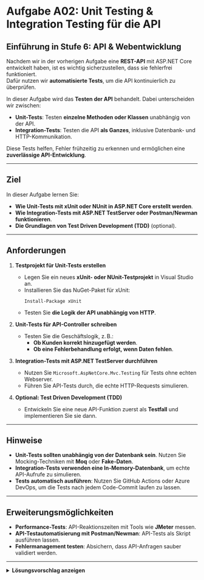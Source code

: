 # Aufgabe A02: Unit Testing & Integration Testing für die API

## Einführung in Stufe 6: API & Webentwicklung

Nachdem wir in der vorherigen Aufgabe eine **REST-API** mit ASP.NET Core entwickelt haben, ist es wichtig sicherzustellen, dass sie fehlerfrei funktioniert.  
Dafür nutzen wir **automatisierte Tests**, um die API kontinuierlich zu überprüfen.  

In dieser Aufgabe wird das **Testen der API** behandelt. Dabei unterscheiden wir zwischen:
- **Unit-Tests**: Testen **einzelne Methoden oder Klassen** unabhängig von der API.
- **Integration-Tests**: Testen die API **als Ganzes**, inklusive Datenbank- und HTTP-Kommunikation.

Diese Tests helfen, Fehler frühzeitig zu erkennen und ermöglichen eine **zuverlässige API-Entwicklung**.

---

## Ziel

In dieser Aufgabe lernen Sie:
- **Wie Unit-Tests mit xUnit oder NUnit in ASP.NET Core erstellt werden**.
- **Wie Integration-Tests mit ASP.NET TestServer oder Postman/Newman funktionieren**.
- **Die Grundlagen von Test Driven Development (TDD)** (optional).

---

## Anforderungen

1. **Testprojekt für Unit-Tests erstellen**
   - Legen Sie ein neues **xUnit- oder NUnit-Testprojekt** in Visual Studio an.
   - Installieren Sie das NuGet-Paket für xUnit:
     ```shell
     Install-Package xUnit
     ```
   - Testen Sie **die Logik der API unabhängig von HTTP**.

2. **Unit-Tests für API-Controller schreiben**
   - Testen Sie die Geschäftslogik, z. B.:
     - **Ob Kunden korrekt hinzugefügt werden**.
     - **Ob eine Fehlerbehandlung erfolgt, wenn Daten fehlen**.

3. **Integration-Tests mit ASP.NET TestServer durchführen**
   - Nutzen Sie `Microsoft.AspNetCore.Mvc.Testing` für Tests ohne echten Webserver.
   - Führen Sie API-Tests durch, die echte HTTP-Requests simulieren.

4. **Optional: Test Driven Development (TDD)**
   - Entwickeln Sie eine neue API-Funktion zuerst als **Testfall** und implementieren Sie sie dann.

---

## Hinweise

- **Unit-Tests sollten unabhängig von der Datenbank sein**. Nutzen Sie Mocking-Techniken mit **Moq** oder **Fake-Daten**.
- **Integration-Tests verwenden eine In-Memory-Datenbank**, um echte API-Aufrufe zu simulieren.
- **Tests automatisch ausführen**: Nutzen Sie GitHub Actions oder Azure DevOps, um die Tests nach jedem Code-Commit laufen zu lassen.

---

## Erweiterungsmöglichkeiten

- **Performance-Tests**: API-Reaktionszeiten mit Tools wie **JMeter** messen.
- **API-Testautomatisierung mit Postman/Newman**: API-Tests als Skript ausführen lassen.
- **Fehlermanagement testen**: Absichern, dass API-Anfragen sauber validiert werden.

---

<details>
<summary><strong>Lösungsvorschlag anzeigen</strong></summary>

### **1. Testprojekt erstellen**
1. In **Visual Studio** → Neues Projekt → **xUnit Test Project**.
2. Fügen Sie eine Referenz zum API-Projekt hinzu.
3. Installieren Sie xUnit und ASP.NET TestServer:
   ```shell
   Install-Package Microsoft.AspNetCore.Mvc.Testing
   Install-Package xUnit
    ```


### **2. Unit-Test für die API-Logik**
```csharp
using Xunit;
using MyRestApi.Controllers;
using Microsoft.AspNetCore.Mvc;
using System.Collections.Generic;

public class CustomersControllerTests
{
    [Fact]
    public void GetCustomers_ReturnsListOfCustomers()
    {
        var controller = new CustomersController();
        var result = controller.GetCustomers();
        var okResult = Assert.IsType<OkObjectResult>(result.Result);
        var customers = Assert.IsType<List<Customer>>(okResult.Value);
        Assert.NotEmpty(customers);
    }
}
```

### **3. Integration-Test für die API mit TestServer**
```csharp
using System.Net.Http;
using System.Threading.Tasks;
using Xunit;
using Microsoft.AspNetCore.Mvc.Testing;

public class CustomerApiTests : IClassFixture<WebApplicationFactory<Program>>
{
    private readonly HttpClient _client;

    public CustomerApiTests(WebApplicationFactory<Program> factory)
    {
        _client = factory.CreateClient();
    }

    [Fact]
    public async Task GetCustomers_ReturnsSuccess()
    {
        var response = await _client.GetAsync("/api/customers");
        response.EnsureSuccessStatusCode();
    }
}
```

### **4. Automatische API-Tests mit Postman/Newman (optional)**
1. Postman-Tests exportieren.
2. Newman CLI installieren:
```shell
npm install -g newman
```
3. Tests in der CI/CD-Pipeline ausführen:
```shell
newman run my_api_tests.json
```
</details>
